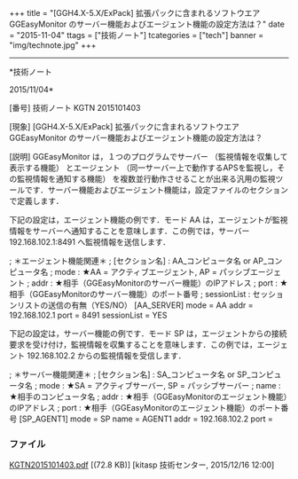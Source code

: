﻿+++
title = "[GGH4.X-5.X/ExPack] 拡張パックに含まれるソフトウエア GGEasyMonitor のサーバー機能およびエージェント機能の設定方法は？"
date = "2015-11-04"
ttags = ["技術ノート"]
tcategories = ["tech"]
banner = "img/technote.jpg"
+++

-----------------------------------------------------------------------------------------------------------------------------

*技術ノート

2015/11/04*


[番号]
技術ノート KGTN 2015101403

[現象]
[GGH4.X-5.X/ExPack] 拡張パックに含まれるソフトウエア GGEasyMonitor
のサーバー機能およびエージェント機能の設定方法は？

[説明]
GGEasyMonitor は，１つのプログラムでサーバー
（監視情報を収集して表示する機能） とエージェント
（同一サーバー上で動作するAPSを監視し，その監視情報を通知する機能）
を複数並行動作させることが出来る汎用の監視ツールです．サーバー機能およびエージェント機能は，設定ファイルのセクションで定義します．

下記の設定は，エージェント機能の例です．モード AA
は，エージェントが監視情報をサーバーへ通知することを意味します．この例では，サーバー
192.168.102.1:8491 へ監視情報を送信します．

; ＊エージェント機能関連＊
; [セクション名] : AA_コンピュータ名 or AP_コンピュータ名
; mode : ★AA = アクティブエージェント, AP = パッシブエージェント
; addr : ★相手（GGEasyMonitorのサーバー機能）のIPアドレス
; port : ★相手（GGEasyMonitorのサーバー機能）のポート番号
; sessionList : セッションリストの送信の有無（YES/NO）
[AA_SERVER]
mode = AA
addr = 192.168.102.1
port = 8491
sessionList = YES

下記の設定は，サーバー機能の例です．モード SP
は，エージェントからの接続要求を受け付け，監視情報を収集することを意味します．この例では，エージェント
192.168.102.2 からの監視情報を受信します．

; ＊サーバー機能関連＊
; [セクション名] : SA_コンピュータ名 or SP_コンピュータ名
; mode : ★SA = アクティブサーバー, SP = パッシブサーバー
; name : ★相手のコンピュータ名
; addr : ★相手（GGEasyMonitorのエージェント機能）のIPアドレス
; port : ★相手（GGEasyMonitorのエージェント機能）のポート番号
[SP_AGENT1]
mode = SP
name = AGENT1
addr = 192.168.102.2
port =


### ファイル

 
 


[KGTN2015101403.pdf](http://techreport.kitasp.net/attachments/download/2343/KGTN2015101403.pdf)
 [(72.8 KB)] [kitasp 技術センター, 2015/12/16
12:00]


 


 

